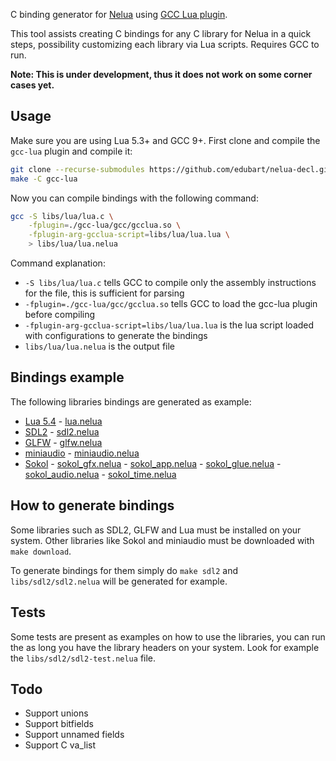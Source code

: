 C binding generator for [Nelua](https://nelua.io/) using [GCC Lua plugin](https://peter.colberg.org/gcc-lua).

This tool assists creating C bindings for any C library
for Nelua in a quick steps, possibility customizing
each library via Lua scripts. Requires GCC to run.

**Note: This is under development, thus it does not work on some corner cases yet.**

## Usage

Make sure you are using Lua 5.3+ and GCC 9+.
First clone and compile the `gcc-lua` plugin and compile it:

```bash
git clone --recurse-submodules https://github.com/edubart/nelua-decl.git
make -C gcc-lua
```

Now you can compile bindings with the following command:

```bash
gcc -S libs/lua/lua.c \
    -fplugin=./gcc-lua/gcc/gcclua.so \
    -fplugin-arg-gcclua-script=libs/lua/lua.lua \
    > libs/lua/lua.nelua
```

Command explanation:
* `-S libs/lua/lua.c` tells GCC to compile only the assembly instructions for the file, this is sufficient for parsing
* `-fplugin=./gcc-lua/gcc/gcclua.so` tells GCC to load the gcc-lua plugin before compiling
* `-fplugin-arg-gcclua-script=libs/lua/lua.lua` is the lua script loaded with configurations to generate the bindings
* `libs/lua/lua.nelua` is the output file

## Bindings example

The following libraries bindings are generated as example:

* [Lua 5.4](https://www.lua.org/) - [lua.nelua](https://github.com/edubart/nelua-decl/blob/main/libs/lua/lua.nelua)
* [SDL2](https://www.libsdl.org/) - [sdl2.nelua](https://github.com/edubart/nelua-decl/blob/main/libs/sdl2/sdl2.nelua)
* [GLFW](https://www.glfw.org/) - [glfw.nelua](https://github.com/edubart/nelua-decl/blob/main/libs/glfw/glfw.nelua)
* [miniaudio](https://miniaud.io/) - [miniaudio.nelua](https://github.com/edubart/nelua-decl/blob/main/libs/miniaudio/miniaudio.nelua)
* [Sokol](https://floooh.github.io/sokol-html5/index.html) - [sokol_gfx.nelua](https://github.com/edubart/nelua-decl/blob/main/libs/sokol/sokol_gfx.nelua) - [sokol_app.nelua](https://github.com/edubart/nelua-decl/blob/main/libs/sokol/sokol_app.nelua) - [sokol_glue.nelua](https://github.com/edubart/nelua-decl/blob/main/libs/sokol/sokol_glue.nelua) - [sokol_audio.nelua](https://github.com/edubart/nelua-decl/blob/main/libs/sokol/sokol_audio.nelua) - [sokol_time.nelua](https://github.com/edubart/nelua-decl/blob/main/libs/sokol/sokol_time.nelua)

## How to generate bindings

Some libraries such as SDL2, GLFW and Lua
must be installed on your system.
Other libraries like Sokol and miniaudio must be
downloaded with `make download`.

To generate bindings for them simply do `make sdl2`
and `libs/sdl2/sdl2.nelua` will be generated for example.

## Tests

Some tests are present as examples on how to use
the libraries, you can run the as long you
have the library headers on your system. Look
for example the `libs/sdl2/sdl2-test.nelua` file.

## Todo

* Support unions
* Support bitfields
* Support unnamed fields
* Support C va_list
